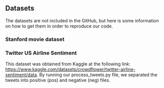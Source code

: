## Datasets 
The datasets are not included in the GitHub, but here is some information on how to get them in order to reproduce our code.

### Stanford movie dataset

### Twitter US Airline Sentiment
This dataset was obtained from Kaggle at the following link: https://www.kaggle.com/datasets/crowdflower/twitter-airline-sentiment/data.
By running our process_tweets.py file, we separated the tweets into positive (pos) and negative (neg) files. 